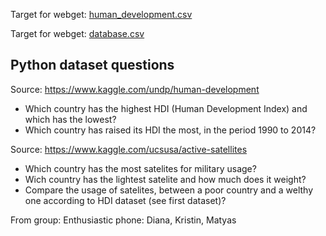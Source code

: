 Target for webget: [human_development.csv](https://github.com/stinaanita/python_data/blob/master/human_development.csv)

Target for webget: [database.csv](https://github.com/stinaanita/python_data/blob/master/database.csv)

## Python dataset questions


Source: https://www.kaggle.com/undp/human-development
*	Which country has the highest HDI (Human Development Index) and which has the lowest? 
* Which country has raised its HDI the most, in the period 1990 to 2014?


Source: https://www.kaggle.com/ucsusa/active-satellites
* Which country has the most satelites for military usage?
* Wich country has the lightest satelite and how much does it weight?
* Compare the usage of satelites, between a poor country and a welthy one according to HDI dataset (see first dataset)?

From group: Enthusiastic phone: Diana, Kristin, Matyas
